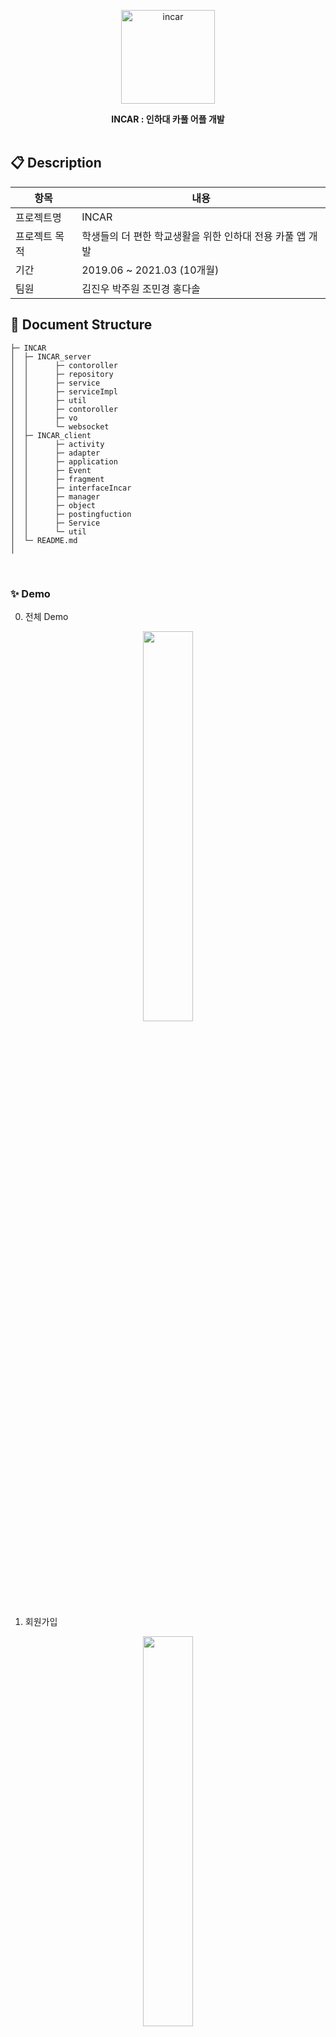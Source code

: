 <p align="center">
  <img width="150" align="center" src="https://user-images.githubusercontent.com/58170545/128740164-436adc63-0497-4f2d-b6c4-9ce43b71fba0.png" alt="incar"/>
</p>


<div align="center" style="font-weight:bold;">INCAR : 인하대 카풀 어플 개발</div>

<br>

## 📋 Description

| 항목          | 내용                                                      |
| ------------- | --------------------------------------------------------- |
| 프로젝트명    | INCAR                                                     |
| 프로젝트 목적 | 학생들의 더 편한 학교생활을 위한 인하대 전용 카풀 앱 개발 |
| 기간          | 2019.06 ~ 2021.03 (10개월)                                |
| 팀원          | 김진우 박주원 조민경 홍다솔                               |

## 📁 Document Structure

```
├─ INCAR
│  ├─ INCAR_server
│  │      ├─ contoroller
│  │      ├─ repository
│  │      ├─ service
│  │      ├─ serviceImpl
│  │      ├─ util
│  │      ├─ contoroller
│  │      ├─ vo
│  │      └─ websocket
│  ├─ INCAR_client
│  │      ├─ activity
│  │      ├─ adapter
│  │      ├─ application
│  │      ├─ Event
│  │      ├─ fragment
│  │      ├─ interfaceIncar
│  │      ├─ manager
│  │      ├─ object
│  │      ├─ postingfuction
│  │      ├─ Service
│  │      └─ util
│  └─ README.md
│
```

<br>

### ✨ Demo

0. 전체 Demo

<center>
<img src="https://user-images.githubusercontent.com/58170545/128745216-6d944bf7-0916-4cbb-b5e7-657658ffb60c.gif" width="40%" height="40%"/>
</center>


1. 회원가입

<center>
<img src="https://user-images.githubusercontent.com/58170545/128745365-780ab1e7-14de-483f-8690-9f384e300052.gif" width="40%" height="40%" />
</center>


2. 로그인
   (gif)

3. 글 등록하기
   (gif)
   <br>

### ✨ INCAR DB 구조

<br>

<center>
<img src="https://user-images.githubusercontent.com/58170545/128822226-d4192b0b-47df-497b-8f18-68c8151e3997.png"/>
</center>

<br>

## ✨ Tech Stack

1. **Frontend**
   - Android Studio
2. **Backend**
   - Spring
   - Spring Boot
   - Spring MVC
   - Spring Data JPA
3. **Cloud**
   - AWS EC2
   - AWS RDS
4. **Configuration Management**
   - GitLab

## 🤝 Contributing

| <img src="https://avatars.githubusercontent.com/u/53468768?v=4" alt="img" style="zoom:25%;" /> | <img src="https://avatars.githubusercontent.com/u/58173061?v=4" alt="@ka-yeon" style="zoom:25%;" /> | <img src="https://avatars.githubusercontent.com/u/58170545?v=4" alt="Avatar" style="zoom:25%;" /> | <img src="https://avatars.githubusercontent.com/u/81455416?v=4" alt="img" style="zoom:25%;" /> |
| :----------------------------------------------------------: | :----------------------------------------------------------: | :----------------------------------------------------------: | :----------------------------------------------------------: |
|             [jinwoo](https://github.com/iv-club)             |            [juwon](https://github.com/juwon0605)             |            [mim](https://github.com/ChoMinkyung)             |             [dazory](https://github.com/dazory)              |

## 📝 Contact

> If you have any questions, please email below. <br>
>
> - jinwoo: 12161550@inha.edu
> - mim: 12181837@inha.edu
> - juwon: devprofessionalism@gmail.com
> - dazory: 12181851@inha.edu
